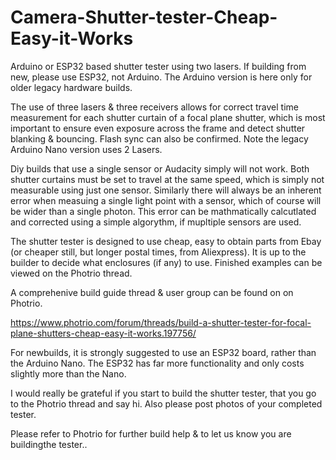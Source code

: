 # Camera-Shutter-tester-Cheap-Easy-it-Works
Arduino or ESP32 based shutter tester using two lasers. 
If building from new, please use ESP32, not Arduino. The Arduino version is here only for older legacy hardware builds.

The use of three lasers & three receivers allows for correct travel time measurement for each shutter curtain of a focal plane shutter, which is most important to ensure even exposure across the frame and detect shutter blanking & bouncing. Flash sync can also be confirmed. Note the legacy Arduino Nano version uses 2 Lasers.

Diy builds that use a single sensor or Audacity simply will not work. Both shutter curtains must be set to travel at the same speed, which is simply not measurable using just one sensor.
Similarly there will always be an inherent error when measuing a single light point with a sensor, which of course will be wider than a single photon. This error can be mathmatically calcutlated and corrected using a simple algorythm, if mupltiple sensors are used.

The shutter tester is designed to use cheap, easy to obtain parts from Ebay (or cheaper still, but longer postal times, from Aliexpress).
It is up to the builder to decide what enclosures (if any) to use. Finished examples can be viewed on the Photrio thread. 

A comprehenive build guide thread & user group can be found on on Photrio.

https://www.photrio.com/forum/threads/build-a-shutter-tester-for-focal-plane-shutters-cheap-easy-it-works.197756/

For newbuilds, it is strongly suggested to use an ESP32 board, rather than the Arduino Nano. The ESP32 has far more functionality and only costs slightly more than the Nano.

I would really be grateful if you start to build the shutter tester, that you go to the Photrio thread and say hi. Also please post photos of your completed tester.

Please refer to Photrio for further build help & to let us know you are buildingthe tester..
